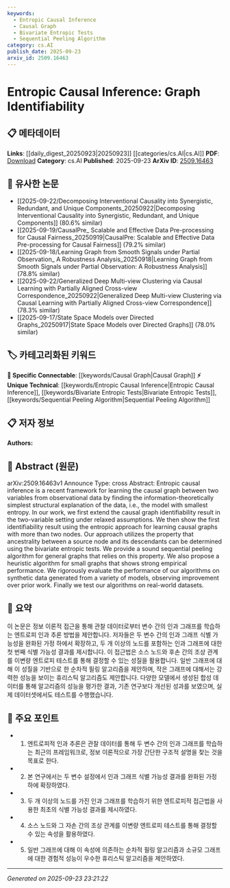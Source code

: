 ```yaml
---
keywords:
  - Entropic Causal Inference
  - Causal Graph
  - Bivariate Entropic Tests
  - Sequential Peeling Algorithm
category: cs.AI
publish_date: 2025-09-23
arxiv_id: 2509.16463
---
```


<!-- KEYWORD_LINKING_METADATA:
{
  "processed_timestamp": "2025-09-23T23:21:22.985045",
  "vocabulary_version": "1.0",
  "selected_keywords": [
    "Entropic Causal Inference",
    "Causal Graph",
    "Bivariate Entropic Tests",
    "Sequential Peeling Algorithm"
  ],
  "rejected_keywords": [],
  "similarity_scores": {
    "Entropic Causal Inference": 0.78,
    "Causal Graph": 0.85,
    "Bivariate Entropic Tests": 0.72,
    "Sequential Peeling Algorithm": 0.77
  },
  "extraction_method": "AI_prompt_based",
  "budget_applied": true,
  "candidates_json": {
    "candidates": [
      {
        "surface": "entropic causal inference",
        "canonical": "Entropic Causal Inference",
        "aliases": [
          "entropic causality",
          "causal entropy"
        ],
        "category": "unique_technical",
        "rationale": "This is a novel framework specific to the paper's approach to causal graph learning.",
        "novelty_score": 0.85,
        "connectivity_score": 0.65,
        "specificity_score": 0.88,
        "link_intent_score": 0.78
      },
      {
        "surface": "causal graph",
        "canonical": "Causal Graph",
        "aliases": [
          "causal network",
          "causal structure"
        ],
        "category": "specific_connectable",
        "rationale": "Causal graphs are central to understanding the paper's methodology and results.",
        "novelty_score": 0.45,
        "connectivity_score": 0.89,
        "specificity_score": 0.82,
        "link_intent_score": 0.85
      },
      {
        "surface": "bivariate entropic tests",
        "canonical": "Bivariate Entropic Tests",
        "aliases": [
          "bivariate entropy tests"
        ],
        "category": "unique_technical",
        "rationale": "This is a specific method used in the paper to determine ancestrality in graphs.",
        "novelty_score": 0.7,
        "connectivity_score": 0.6,
        "specificity_score": 0.8,
        "link_intent_score": 0.72
      },
      {
        "surface": "sequential peeling algorithm",
        "canonical": "Sequential Peeling Algorithm",
        "aliases": [
          "peeling algorithm"
        ],
        "category": "unique_technical",
        "rationale": "A key algorithm introduced in the paper for causal graph identification.",
        "novelty_score": 0.78,
        "connectivity_score": 0.68,
        "specificity_score": 0.85,
        "link_intent_score": 0.77
      }
    ],
    "ban_list_suggestions": [
      "observational data",
      "synthetic data",
      "real-world datasets"
    ]
  },
  "decisions": [
    {
      "candidate_surface": "entropic causal inference",
      "resolved_canonical": "Entropic Causal Inference",
      "decision": "linked",
      "scores": {
        "novelty": 0.85,
        "connectivity": 0.65,
        "specificity": 0.88,
        "link_intent": 0.78
      }
    },
    {
      "candidate_surface": "causal graph",
      "resolved_canonical": "Causal Graph",
      "decision": "linked",
      "scores": {
        "novelty": 0.45,
        "connectivity": 0.89,
        "specificity": 0.82,
        "link_intent": 0.85
      }
    },
    {
      "candidate_surface": "bivariate entropic tests",
      "resolved_canonical": "Bivariate Entropic Tests",
      "decision": "linked",
      "scores": {
        "novelty": 0.7,
        "connectivity": 0.6,
        "specificity": 0.8,
        "link_intent": 0.72
      }
    },
    {
      "candidate_surface": "sequential peeling algorithm",
      "resolved_canonical": "Sequential Peeling Algorithm",
      "decision": "linked",
      "scores": {
        "novelty": 0.78,
        "connectivity": 0.68,
        "specificity": 0.85,
        "link_intent": 0.77
      }
    }
  ]
}
-->

# Entropic Causal Inference: Graph Identifiability

## 📋 메타데이터

**Links**: [[daily_digest_20250923|20250923]] [[categories/cs.AI|cs.AI]]
**PDF**: [Download](https://arxiv.org/pdf/2509.16463.pdf)
**Category**: cs.AI
**Published**: 2025-09-23
**ArXiv ID**: [2509.16463](https://arxiv.org/abs/2509.16463)

## 🔗 유사한 논문
- [[2025-09-22/Decomposing Interventional Causality into Synergistic, Redundant, and Unique Components_20250922|Decomposing Interventional Causality into Synergistic, Redundant, and Unique Components]] (80.6% similar)
- [[2025-09-19/CausalPre_ Scalable and Effective Data Pre-processing for Causal Fairness_20250919|CausalPre: Scalable and Effective Data Pre-processing for Causal Fairness]] (79.2% similar)
- [[2025-09-18/Learning Graph from Smooth Signals under Partial Observation_ A Robustness Analysis_20250918|Learning Graph from Smooth Signals under Partial Observation: A Robustness Analysis]] (78.8% similar)
- [[2025-09-22/Generalized Deep Multi-view Clustering via Causal Learning with Partially Aligned Cross-view Correspondence_20250922|Generalized Deep Multi-view Clustering via Causal Learning with Partially Aligned Cross-view Correspondence]] (78.3% similar)
- [[2025-09-17/State Space Models over Directed Graphs_20250917|State Space Models over Directed Graphs]] (78.0% similar)

## 🏷️ 카테고리화된 키워드
**🔗 Specific Connectable**: [[keywords/Causal Graph|Causal Graph]]
**⚡ Unique Technical**: [[keywords/Entropic Causal Inference|Entropic Causal Inference]], [[keywords/Bivariate Entropic Tests|Bivariate Entropic Tests]], [[keywords/Sequential Peeling Algorithm|Sequential Peeling Algorithm]]

## 📋 저자 정보

**Authors:** 

## 📄 Abstract (원문)

arXiv:2509.16463v1 Announce Type: cross 
Abstract: Entropic causal inference is a recent framework for learning the causal graph between two variables from observational data by finding the information-theoretically simplest structural explanation of the data, i.e., the model with smallest entropy. In our work, we first extend the causal graph identifiability result in the two-variable setting under relaxed assumptions. We then show the first identifiability result using the entropic approach for learning causal graphs with more than two nodes. Our approach utilizes the property that ancestrality between a source node and its descendants can be determined using the bivariate entropic tests. We provide a sound sequential peeling algorithm for general graphs that relies on this property. We also propose a heuristic algorithm for small graphs that shows strong empirical performance. We rigorously evaluate the performance of our algorithms on synthetic data generated from a variety of models, observing improvement over prior work. Finally we test our algorithms on real-world datasets.

## 📝 요약

이 논문은 정보 이론적 접근을 통해 관찰 데이터로부터 변수 간의 인과 그래프를 학습하는 엔트로피 인과 추론 방법을 제안합니다. 저자들은 두 변수 간의 인과 그래프 식별 가능성을 완화된 가정 하에서 확장하고, 두 개 이상의 노드를 포함하는 인과 그래프에 대한 첫 번째 식별 가능성 결과를 제시합니다. 이 접근법은 소스 노드와 후손 간의 조상 관계를 이변량 엔트로피 테스트를 통해 결정할 수 있는 성질을 활용합니다. 일반 그래프에 대해 이 성질을 기반으로 한 순차적 필링 알고리즘을 제안하며, 작은 그래프에 대해서는 강력한 성능을 보이는 휴리스틱 알고리즘도 제안합니다. 다양한 모델에서 생성된 합성 데이터를 통해 알고리즘의 성능을 평가한 결과, 기존 연구보다 개선된 성과를 보였으며, 실제 데이터셋에서도 테스트를 수행했습니다.

## 🎯 주요 포인트

- 1. 엔트로피적 인과 추론은 관찰 데이터를 통해 두 변수 간의 인과 그래프를 학습하는 최근의 프레임워크로, 정보 이론적으로 가장 간단한 구조적 설명을 찾는 것을 목표로 한다.
- 2. 본 연구에서는 두 변수 설정에서 인과 그래프 식별 가능성 결과를 완화된 가정 하에 확장하였다.
- 3. 두 개 이상의 노드를 가진 인과 그래프를 학습하기 위한 엔트로피적 접근법을 사용한 최초의 식별 가능성 결과를 제시하였다.
- 4. 소스 노드와 그 자손 간의 조상 관계를 이변량 엔트로피 테스트를 통해 결정할 수 있는 속성을 활용하였다.
- 5. 일반 그래프에 대해 이 속성에 의존하는 순차적 필링 알고리즘과 소규모 그래프에 대한 경험적 성능이 우수한 휴리스틱 알고리즘을 제안하였다.


---

*Generated on 2025-09-23 23:21:22*